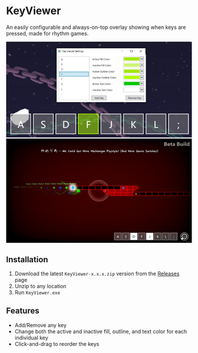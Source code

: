 # KeyViewer

An easily configurable and always-on-top overlay showing when keys are pressed, made for rhythm games.

![Example 1](./Images/example1.png)
![Example 2](./Images/example2.png)

## Installation

1. Download the latest `KeyViewer-x.x.x.zip` version from the [Releases](https://github.com/PizzaLovers007/KeyViewer/releases) page
1. Unzip to any location
1. Run `KeyViewer.exe`

## Features

* Add/Remove any key
* Change both the active and inactive fill, outline, and text color for each individual key
* Click-and-drag to reorder the keys